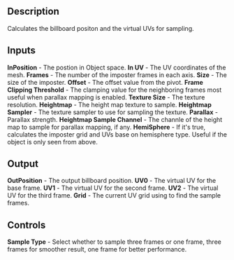 ## Description
Calculates the billboard positon and the virtual UVs for sampling.

## Inputs
**InPosition** - The postion in Object space.
**In UV** - The UV coordinates of the mesh.
**Frames** - The number of the imposter frames in each axis.
**Size** - The size of the imposter.
**Offset** - The offset value from the pivot.
**Frame Clipping Threshold** - The clamping value for the neighboring frames most useful when parallax mapping is enabled.
**Texture Size** - The texture resolution.
**Heightmap** - The height map texture to sample.
**Heightmap Sampler** - The texture sampler to use for sampling the texture.
**Parallax** - Parallax strength.
**Heightmap Sample Channel** - The channle of the height map to sample for parallax mapping, if any.
**HemiSphere** - If it's true, calculates the imposter grid and UVs base on hemisphere type. Useful if the object is only seen from above.

## Output
**OutPosition** - The output billboard position.
**UV0** - The virtual UV for the base frame.
**UV1** - The virtual UV for the second frame.
**UV2** - The virtual UV for the third frame.
**Grid** - The current UV grid using to find the sample frames.

## Controls
**Sample Type** - Select whether to sample three frames or one frame, three frames for smoother result, one frame for better performance.
